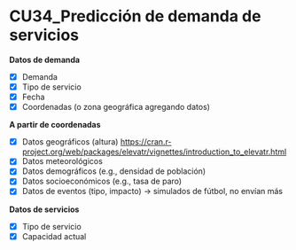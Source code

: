 CU34_Predicción de demanda de servicios
========================================

**Datos de demanda**

- [X] Demanda
- [X] Tipo de servicio
- [X] Fecha
- [X] Coordenadas (o zona geográfica agregando datos)

**A partir de coordenadas**

- [X] Datos geográficos (altura) https://cran.r-project.org/web/packages/elevatr/vignettes/introduction_to_elevatr.html
- [X] Datos meteorológicos
- [X] Datos demográficos (e.g., densidad de población)
- [X] Datos socioeconómicos (e.g., tasa de paro)
- [X] Datos de eventos (tipo, impacto) -> simulados de fútbol, no envían más

**Datos de servicios**
- [X] Tipo de servicio
- [X] Capacidad actual